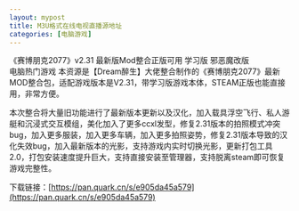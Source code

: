 ```yaml
---
layout: mypost
title: M3U格式在线电视直播源地址
categories: [电脑游戏]
---
```


《赛博朋克2077》v2.31 最新版Mod整合正版可用 学习版 邪恶魔改版                                                                 
电脑热门游戏 本资源是【Dream醉生】大佬整合制作的《赛博朋克2077》最新MOD整合包，适配游戏版本是V2.31，带学习版游戏本体，STEAM正版也能直接用，非常方便。

本次整合将大量旧功能进行了最新版本更新以及汉化，加入载具浮空飞行、私人游艇和沉浸式交互模组，美化加入了更多ccxl发型，修复2.31版本的拍照模式冲突bug，加入更多服装，加入更多车辆，加入更多拍照姿势，修复2.31版本导致的汉化失效bug，加入最新版本的光影，支持游戏内实时切换光影，更新打包工具2.0，打包安装速度提升巨大，支持直接安装至管理器，支持脱离steam即可恢复游戏完整性。


下载链接：[https://pan.quark.cn/s/e905da45a579](https://pan.quark.cn/s/e905da45a579)
